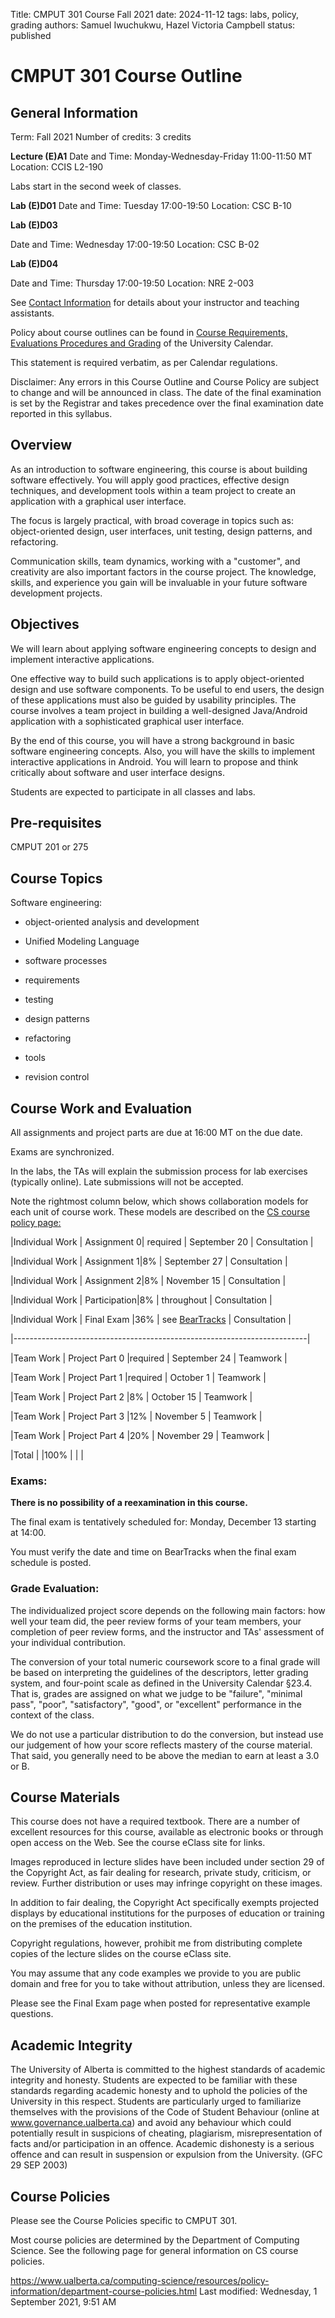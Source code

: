 Title: CMPUT 301 Course Fall 2021
date: 2024-11-12
tags: labs, policy, grading
authors: Samuel Iwuchukwu, Hazel Victoria Campbell
status: published

# CMPUT 301 Course Outline

## General Information

Term: Fall 2021
Number of credits: 3 credits

**Lecture (E)A1**
Date and Time: Monday-Wednesday-Friday 11:00-11:50 MT
Location: CCIS L2-190

Labs start in the second week of classes.

**Lab (E)D01**
Date and Time: Tuesday 17:00-19:50
Location: CSC B-10

**Lab (E)D03**

Date and Time: Wednesday 17:00-19:50
Location: CSC B-02

**Lab (E)D04**

Date and Time: Thursday 17:00-19:50
Location: NRE 2-003

See [Contact Information](https://ualberta-cmput301.github.io/general/help.html#contact-instructor) for details about your instructor and teaching assistants.



Policy about course outlines can be found in [Course Requirements, Evaluations Procedures and Grading](https://calendar.ualberta.ca/content.php?catoid=33&navoid=9816#course-requirements,-evaluation-procedures-and-grading) of the University Calendar.

This statement is required verbatim, as per Calendar regulations.

Disclaimer: Any errors in this Course Outline and Course Policy are subject to change and will be announced in class. The date of the final examination is set by the Registrar and takes precedence over the final examination date reported in this syllabus.

## Overview

As an introduction to software engineering, this course is about building software effectively. You will apply good practices, effective design techniques, and development tools within a team project to create an application with a graphical user interface.

The focus is largely practical, with broad coverage in topics such as: object-oriented design, user interfaces, unit testing, design patterns, and refactoring.

Communication skills, team dynamics, working with a "customer", and creativity are also important factors in the course project. The knowledge, skills, and experience you gain will be invaluable in your future software development projects.

## Objectives

We will learn about applying software engineering concepts to design and implement interactive applications.


One effective way to build such applications is to apply object-oriented design and use software components. To be useful to end users, the design of these applications must also be guided by usability principles. The course involves a team project in building a well-designed Java/Android application with a sophisticated graphical user interface.


By the end of this course, you will have a strong background in basic software engineering concepts. Also, you will have the skills to implement interactive applications in Android. You will learn to propose and think critically about software and user interface designs.


Students are expected to participate in all classes and labs.

## Pre-requisites

CMPUT 201 or 275

## Course Topics

Software engineering:

- object-oriented analysis and development

- Unified Modeling Language

- software processes

- requirements

- testing

- design patterns

- refactoring

- tools

- revision control

## Course Work and Evaluation

All assignments and project parts are due at 16:00 MT on the due date.

Exams are synchronized.

In the labs, the TAs will explain the submission process for lab exercises (typically online). Late submissions will not be accepted.


Note the rightmost column below, which shows collaboration models for each unit of course work. These models are described on the [CS course policy page:](https://www.ualberta.ca/computing-science/resources/policy-information/department-course-policies.html)

|Individual Work  | Assignment 0| required | September 20 | Consultation | 
<!-- @LT-IGNORE:CONSECUTIVE_SPACES@ @LT-IGNORE:WHITESPACE_RULE@ -->
|Individual Work  | Assignment 1|8%        | September 27 | Consultation |
<!-- @LT-IGNORE:CONSECUTIVE_SPACES@ @LT-IGNORE:WHITESPACE_RULE@ -->
|Individual Work  | Assignment 2|8%        | November 15 | Consultation | 
<!-- @LT-IGNORE:CONSECUTIVE_SPACES@ @LT-IGNORE:WHITESPACE_RULE@ -->
|Individual Work  | Participation|8%        | throughout | Consultation |
<!-- @LT-IGNORE:CONSECUTIVE_SPACES@ @LT-IGNORE:WHITESPACE_RULE@ -->
|Individual Work  | Final Exam   |36%        | see [BearTracks](https://www.beartracks.ualberta.ca/) | Consultation | 
<!-- @LT-IGNORE:CONSECUTIVE_SPACES@ @LT-IGNORE:WHITESPACE_RULE@ -->
|-------------------------------------------------------------------------|
<!-- @LT-IGNORE:CONSECUTIVE_SPACES@ @LT-IGNORE:WHITESPACE_RULE@ -->
|Team Work  | Project Part 0 |required         | September 24 | Teamwork |
<!-- @LT-IGNORE:CONSECUTIVE_SPACES@ @LT-IGNORE:WHITESPACE_RULE@ -->
|Team Work  | Project Part 1 |required         | October 1 | Teamwork |
<!-- @LT-IGNORE:CONSECUTIVE_SPACES@ @LT-IGNORE:WHITESPACE_RULE@ -->
|Team Work  | Project Part 2 |8%               | October 15 | Teamwork |
<!-- @LT-IGNORE:CONSECUTIVE_SPACES@ @LT-IGNORE:WHITESPACE_RULE@ -->
|Team Work  | Project Part 3 |12%               | November 5 | Teamwork |
<!-- @LT-IGNORE:CONSECUTIVE_SPACES@ @LT-IGNORE:WHITESPACE_RULE@ -->
|Team Work  | Project Part 4 |20%               | November 29 | Teamwork |
<!-- @LT-IGNORE:CONSECUTIVE_SPACES@ @LT-IGNORE:WHITESPACE_RULE@ -->
|Total      |                 |100%             |             |          |
<!-- @LT-IGNORE:CONSECUTIVE_SPACES@ @LT-IGNORE:WHITESPACE_RULE@ -->


### Exams:

**There is no possibility of a reexamination in this course.**

The final exam is tentatively scheduled for: Monday, December 13 starting at 14:00.

You must verify the date and time on BearTracks when the final exam schedule is posted.

### Grade Evaluation:

The individualized project score depends on the following main factors: how well your team did, the peer review forms of your team members, your completion of peer review forms, and the instructor and TAs' assessment of your individual contribution.


The conversion of your total numeric coursework score to a final grade will be based on interpreting the guidelines of the descriptors, letter grading system, and four-point scale as defined in the University Calendar §23.4. That is, grades are assigned on what we judge to be "failure", "minimal pass", "poor", "satisfactory", "good", or "excellent" performance in the context of the class.


We do not use a particular distribution to do the conversion, but instead use our judgement of how your score reflects mastery of the course material. That said, you generally need to be above the median to earn at least a 3.0 or B.

## Course Materials
This course does not have a required textbook. There are a number of excellent resources for this course, available as electronic books or through open access on the Web. See the course eClass site for links.

Images reproduced in lecture slides have been included under section 29 of the Copyright Act, as fair dealing for research, private study, criticism, or review. Further distribution or uses may infringe copyright on these images.

In addition to fair dealing, the Copyright Act specifically exempts projected displays by educational institutions for the purposes of education or training on the premises of the education institution.

Copyright regulations, however, prohibit me from distributing complete copies of the lecture slides on the course eClass site.


You may assume that any code examples we provide to you are public domain and free for you to take without attribution, unless they are licensed.

Please see the Final Exam page when posted for representative example questions.

## Academic Integrity
The University of Alberta is committed to the highest standards of academic integrity and honesty. Students are expected to be familiar with these standards regarding academic honesty and to uphold the policies of the University in this respect. Students are particularly urged to familiarize themselves with the provisions of the Code of Student Behaviour (online at www.governance.ualberta.ca) and avoid any behaviour which could potentially result in suspicions of cheating, plagiarism, misrepresentation of facts and/or participation in an offence. Academic dishonesty is a serious offence and can result in suspension or expulsion from the University. (GFC 29 SEP 2003)

## Course Policies
Please see the Course Policies specific to CMPUT 301.

Most course policies are determined by the Department of Computing Science. See the following page for general information on CS course policies.

https://www.ualberta.ca/computing-science/resources/policy-information/department-course-policies.html
Last modified: Wednesday, 1 September 2021, 9:51 AM